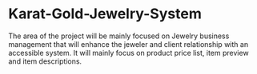 # Karat-Gold-Jewelry-System
The area of the project will be mainly focused on Jewelry business management that will enhance the jeweler and client relationship with an accessible system. It will mainly focus on product price list, item preview and item descriptions. 
